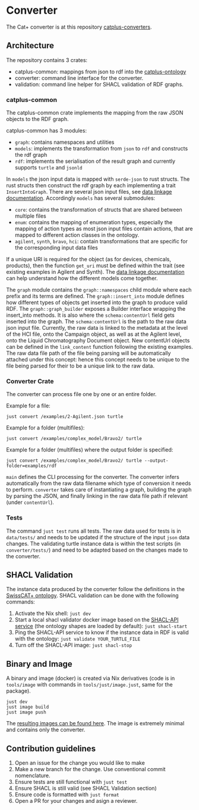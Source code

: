 # Converter

The Cat+ converter is at this repository [catplus-converters](https://github.com/sdsc-ordes/catplus-converters).

## Architecture

The repository contains 3 crates:

* catplus-common: mappings from json to rdf into the [catplus-ontology](https://github.com/sdsc-ordes/catplus-ontology)
* converter: command line interface for the converter.
* validation: command line helper for SHACL validation of RDF graphs.

### catplus-common

The catplus-common crate implements the mapping from the raw JSON objects to the RDF graph.

catplus-common has 3 modules: 

* `graph`: contains namespaces and utilities
* `models`: implements the transformation from `json` to `rdf` and constructs the rdf graph
* `rdf`: implements the serialisation of the result graph and currently supports `turtle` and `jsonld`


In `models` the json input data is mapped with `serde-json` to rust structs. The rust structs then construct the rdf graph by each implementing a trait `InsertIntoGraph`. There are several json input files, see  [data linkage documentation](data-linkage.md). Accordingly `models` has several submodules:

* `core`: contains the transformation of structs that are shared between multiple files
* `enum`: contains the mapping of enumeration types, especially the mapping of action types as most json input files contain actions, that are mapped to different action classes in the ontology.
* `agilent`, `synth`, `bravo`, `hci`: contain transformations that are specific for the corresponding input data files

If a unique URI is required for the object (as for devices, chemicals, products), then the function `get_uri` must be defined within the trait (see existing examples in Agilent and Synth). The [data linkage documentation](data-linkage.md) can help understand how the different models come together.

The `graph` module contains the `graph::namespaces` child module where each prefix and its terms are defined. The `graph::insert_into` module defines how different types of objects get inserted into the graph to produce valid RDF. The `graph::graph_builder` exposes a Builder interface wrapping the insert_into methods. It is also where the `schema:contentUrl` field gets inserted into the graph. The `schema:contentUrl` is the path to the raw data json input file. Currently, the raw data is linked to the metadata at the level of the HCI file, onto the Campaign object, as well as at the Agilent level, onto the Liquid Chromatography Document object. New contentUrl objects can be defined in the `link_content` function following the existing examples. The raw data file path of the file being parsing will be automatically attached under this concept: hence this concept needs to be unique to the file being parsed for their to be a unique link to the raw data.

### Converter Crate

The converter can process file one by one or an entire folder.

Example for a file:

```just
just convert /examples/2-Agilent.json turtle
```

Example for a folder (multifiles):

```just
just convert /examples/complex_model/Bravo2/ turtle
```

Example for a folder (multifiles) where the output folder is specified:

```just
just convert /examples/complex_model/Bravo2/ turtle --output-folder=examples/rdf
```

`main` defines the CLI processing for the converter. The converter infers automatically from the raw data filename which type of conversion it needs to perform.
`converter` takes care of instantiating a graph, building the graph by parsing the JSON, and finally linking in the raw data file path if relevant (under `contentUrl`).

### Tests

The command `just test` runs all tests. The raw data used for tests is in `data/tests/` and needs to be updated if the structure of the input `json` data changes. The validating turtle instance data is within the test scripts (in `converter/tests/`) and need to be adapted based on the changes made to the converter.

## SHACL Validation

The instance data produced by the converter follow the definitions in the [SwissCAT+ ontology](https://github.com/sdsc-ordes/catplus-ontology). SHACL validation can be done with the following commands: 

1. Activate the Nix shell: `just dev`
2. Start a local shacl validator docker image based on the [SHACL-API service](ghcr.io/sdsc-ordes/shacl-api:develop) (the ontology shapes are loaded by default): `just shacl-start`
3. Ping the SHACL-API service to know if the instance data in RDF is valid with the ontology: `just validate YOUR_TURTLE_FILE`
4. Turn off the SHACL-API image: `just shacl-stop`

## Binary and Image

A binary and image (docker) is created via Nix derivatives (code is in `tools/image` with commands in `tools/just/image.just`, same for the package).

```just
just dev
just image build
just image push
```

The [resulting images can be found here](https://github.com/orgs/sdsc-ordes/packages/container/package/catplus-converters).
The image is extremely minimal and contains only the converter.

## Contribution guidelines

1. Open an issue for the change you would like to make
2. Make a new branch for the change. Use conventional commit nomenclature.
3. Ensure tests are still functional with `just test`
4. Ensure SHACL is still valid (see SHACL Validation section)
5. Ensure code is formatted with `just format`
6. Open a PR for your changes and asign a reviewer.
